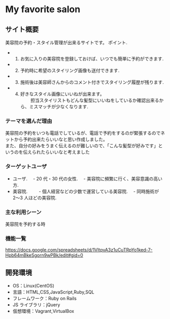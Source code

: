 # My favorite salon

## サイト概要

美容院の予約・スタイル管理が出来るサイトです。
ポイント. 
- 1. お気に入りの美容院を登録しておけば、いつでも簡単に予約ができます. 
- 2. 予約時に希望のスタイリング画像も送付できます. 
- 3. 施術後は美容師さんからのコメント付きでスタイリング履歴が残ります. 
- 4. 好きなスタイル画像にいいねが出来ます。    
　　  担当スタイリストもどんな髪型にいいねをしているか確認出来るから、ミスマッチが少なくなります. 

### テーマを選んだ理由

美容院の予約をいつも電話でしているが、電話で予約をするのが緊張するのでネットから予約出来たらいいなと思い作成しました。  
また、自分の好みをうまく伝えるのが難しいので、「こんな髪型が好みです」というのを伝えられたらいいなと考えました

### ターゲットユーザ

- ユーザ. 
　- 20 代・30 代の女性. 
　- 美容院に頻繁に行く、美容意識の高い方. 
- 美容院. 　
　- 個人経営などの少数で運営している美容院. 
　- 同時施術が 2〜3 人ほどの美容院. 

### 主な利用シーン

美容院を予約する時

### 機能一覧

https://docs.google.com/spreadsheets/d/1VltpvA3z1uCuTRpYo1ked-7-Hpb64mBkeSgorn9wPBk/edit#gid=0

## 開発環境

- OS：Linux(CentOS)
- 言語：HTML,CSS,JavaScript,Ruby,SQL
- フレームワーク：Ruby on Rails
- JS ライブラリ：jQuery
- 仮想環境：Vagrant,VirtualBox
